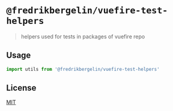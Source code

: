 # `@fredrikbergelin/vuefire-test-helpers`

> helpers used for tests in packages of vuefire repo

## Usage

```js
import utils from '@fredrikbergelin/vuefire-test-helpers'
```

## License

[MIT](http://opensource.org/licenses/MIT)
